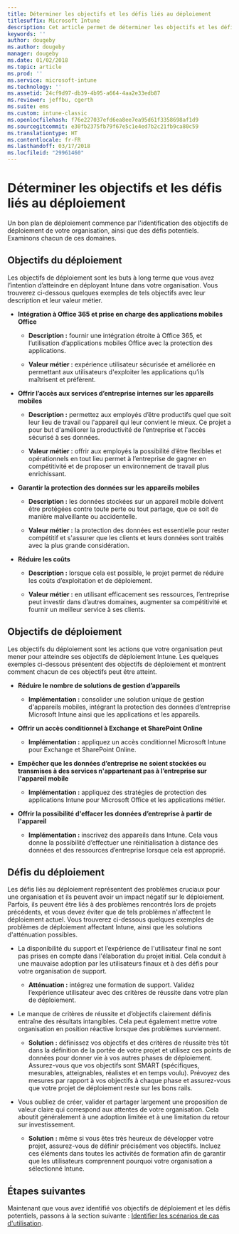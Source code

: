 ```yaml
---
title: Déterminer les objectifs et les défis liés au déploiement
titlesuffix: Microsoft Intune
description: Cet article permet de déterminer les objectifs et les défis liés au déploiement dans le cadre d'une implémentation de cloud Microsoft Intune uniquement.
keywords: ''
author: dougeby
ms.author: dougeby
manager: dougeby
ms.date: 01/02/2018
ms.topic: article
ms.prod: ''
ms.service: microsoft-intune
ms.technology: ''
ms.assetid: 24cf9d97-db39-4b95-a664-4aa2e33edb87
ms.reviewer: jeffbu, cgerth
ms.suite: ems
ms.custom: intune-classic
ms.openlocfilehash: f76e227037efd6ea8ee7ea95d61f3358698af1d9
ms.sourcegitcommit: e30fb2375fb79f67e5c1e4ed7b2c21fb9ca80c59
ms.translationtype: HT
ms.contentlocale: fr-FR
ms.lasthandoff: 03/17/2018
ms.locfileid: "29961460"
---
```

# <a name="determine-deployment-goals-objectives-and-challenges"></a>Déterminer les objectifs et les défis liés au déploiement

Un bon plan de déploiement commence par l'identification des objectifs de déploiement de votre organisation, ainsi que des défis potentiels. Examinons chacun de ces domaines.

## <a name="deployment-goals"></a>Objectifs du déploiement

Les objectifs de déploiement sont les buts à long terme que vous avez l’intention d’atteindre en déployant Intune dans votre organisation. Vous trouverez ci-dessous quelques exemples de tels objectifs avec leur description et leur valeur métier.

-   **Intégration à Office 365 et prise en charge des applications mobiles Office**

    -   **Description :** fournir une intégration étroite à Office 365, et l’utilisation d’applications mobiles Office avec la protection des applications.

    -   **Valeur métier :** expérience utilisateur sécurisée et améliorée en permettant aux utilisateurs d'exploiter les applications qu’ils maîtrisent et préfèrent.

-   **Offrir l’accès aux services d’entreprise internes sur les appareils mobiles**

    -   **Description :** permettez aux employés d’être productifs quel que soit leur lieu de travail ou l'appareil qui leur convient le mieux. Ce projet a pour but d'améliorer la productivité de l’entreprise et l'accès sécurisé à ses données.

    -   **Valeur métier :** offrir aux employés la possibilité d’être flexibles et opérationnels en tout lieu permet à l’entreprise de gagner en compétitivité et de proposer un environnement de travail plus enrichissant.

-   **Garantir la protection des données sur les appareils mobiles**

    -   **Description :** les données stockées sur un appareil mobile doivent être protégées contre toute perte ou tout partage, que ce soit de manière malveillante ou accidentelle.

    -   **Valeur métier :** la protection des données est essentielle pour rester compétitif et s'assurer que les clients et leurs données sont traités avec la plus grande considération.

-   **Réduire les coûts**

    -   **Description :** lorsque cela est possible, le projet permet de réduire les coûts d’exploitation et de déploiement.

    -    **Valeur métier :** en utilisant efficacement ses ressources, l’entreprise peut investir dans d’autres domaines, augmenter sa compétitivité et fournir un meilleur service à ses clients.

## <a name="deployment-objectives"></a>Objectifs de déploiement

Les objectifs du déploiement sont les actions que votre organisation peut mener pour atteindre ses objectifs de déploiement Intune. Les quelques exemples ci-dessous présentent des objectifs de déploiement et montrent comment chacun de ces objectifs peut être atteint.

-   **Réduire le nombre de solutions de gestion d’appareils**

    -   **Implémentation :** consolider une solution unique de gestion d'appareils mobiles, intégrant la protection des données d’entreprise Microsoft Intune ainsi que les applications et les appareils.

-   **Offrir un accès conditionnel à Exchange et SharePoint Online**

    -   **Implémentation :** appliquez un accès conditionnel Microsoft Intune pour Exchange et SharePoint Online.

-   **Empêcher que les données d’entreprise ne soient stockées ou transmises à des services n'appartenant pas à l’entreprise sur l'appareil mobile**

    -   **Implémentation :** appliquez des stratégies de protection des applications Intune pour Microsoft Office et les applications métier.

-   **Offrir la possibilité d'effacer les données d’entreprise à partir de l'appareil**

    -   **Implémentation :** inscrivez des appareils dans Intune. Cela vous donne la possibilité d’effectuer une réinitialisation à distance des données et des ressources d’entreprise lorsque cela est approprié.

## <a name="deployment-challenges"></a>Défis du déploiement

Les défis liés au déploiement représentent des problèmes cruciaux pour une organisation et ils peuvent avoir un impact négatif sur le déploiement. Parfois, ils peuvent être liés à des problèmes rencontrés lors de projets précédents, et vous devez éviter que de tels problèmes n'affectent le déploiement actuel. Vous trouverez ci-dessous quelques exemples de problèmes de déploiement affectant Intune, ainsi que les solutions d'atténuation possibles.

-   La disponibilité du support et l’expérience de l'utilisateur final ne sont pas prises en compte dans l'élaboration du projet initial. Cela conduit à une mauvaise adoption par les utilisateurs finaux et à des défis pour votre organisation de support.

    -   **Atténuation :** intégrez une formation de support. Validez l’expérience utilisateur avec des critères de réussite dans votre plan de déploiement.

-   Le manque de critères de réussite et d’objectifs clairement définis entraîne des résultats intangibles. Cela peut également mettre votre organisation en position réactive lorsque des problèmes surviennent.

    -   **Solution :** définissez vos objectifs et des critères de réussite très tôt dans la définition de la portée de votre projet et utilisez ces points de données pour donner vie à vos autres phases de déploiement. Assurez-vous que vos objectifs sont SMART (spécifiques, mesurables, atteignables, réalistes et en temps voulu). Prévoyez des mesures par rapport à vos objectifs à chaque phase et assurez-vous que votre projet de déploiement reste sur les bons rails.

-   Vous oubliez de créer, valider et partager largement une proposition de valeur claire qui correspond aux attentes de votre organisation. Cela aboutit généralement à une adoption limitée et à une limitation du retour sur investissement.

    -   **Solution :** même si vous êtes très heureux de développer votre projet, assurez-vous de définir précisément vos objectifs. Incluez ces éléments dans toutes les activités de formation afin de garantir que les utilisateurs comprennent pourquoi votre organisation a sélectionné Intune.

## <a name="next-steps"></a>Étapes suivantes

Maintenant que vous avez identifié vos objectifs de déploiement et les défis potentiels, passons à la section suivante : [Identifier les scénarios de cas d'utilisation](planning-guide-scenarios.md).
